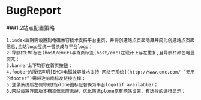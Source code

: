 BugReport
=========
###1.2站点配置策略
  
    1.index后期需设置到电磁兼容技术支持平台主页，并将创建站点页面隐藏并简化创建站点页面信息,全站logo应统一替换成与平台logo；
    2.导航栏EMC标签(host/emc#)与首页标签(host/emc)在设计上存在重复,且导航栏颜色略显突兀；
    3.banner上下均存在首页按钮；
    4.footer的版权声明[EMC®电磁兼容技术支持 网络子系统](http://www.emc.com/ “无用的footer”)需将注册商标及链接去掉；
    5.登录系统后左侧导航栏plone图标应替换为平台logo(if available)；
    6.网站设置界面版本概览信息应去掉，优化筛选plone原有网站设置，有选择的进行显示；
    
